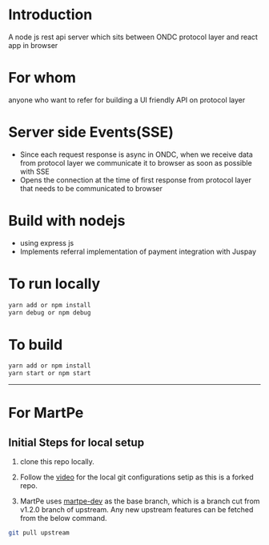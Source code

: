 # Introduction

A node js rest api server which sits between ONDC protocol layer and react app in browser

# For whom

anyone who want to refer for building a UI friendly API on protocol layer

# Server side Events(SSE)

- Since each request response is async in ONDC, when we receive data from protocol layer we communicate it to browser as soon as possible with SSE
- Opens the connection at the time of first response from protocol layer that needs to be communicated to browser

# Build with nodejs

- using express js
- Implements referral implementation of payment integration with Juspay

# To run locally

```bash
yarn add or npm install
yarn debug or npm debug
```

# To build

```bash
yarn add or npm install
yarn start or npm start
```

---

# For MartPe

## Initial Steps for local setup

1. clone this repo locally.

2. Follow the [video](https://www.youtube.com/watch?v=deEYHVpE1c8&ab_channel=FaradayAcademy) for the local git configurations setip as this is a forked repo.

3. MartPe uses <a href="https://github.com/martpe-org/biap-client-node-js/tree/martpe-dev">martpe-dev</a> as the base branch, which is a branch cut from v1.2.0 branch of upstream. Any new upstream features can be fetched from the below command.

```bash
git pull upstream
```
